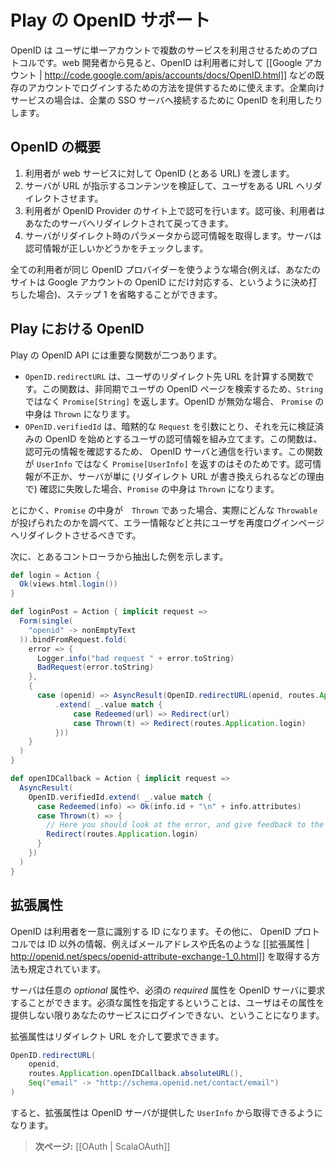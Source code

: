 <!-- translated -->
<!--
# OpenID Support in Play
-->
# Play の OpenID サポート

<!--
OpenID is a protocol for users to access several services with a single account. As a web developer, you can use OpenID to offer users a way to log in using an account they already have, such as their [[Google account | http://code.google.com/apis/accounts/docs/OpenID.html]]. In the enterprise, you may be able to use OpenID to connect to a company’s SSO server.
-->
OpenID は ユーザに単一アカウントで複数のサービスを利用させるためのプロトコルです。web 開発者から見ると、OpenID は利用者に対して [[Google アカウント | http://code.google.com/apis/accounts/docs/OpenID.html]] などの既存のアカウントでログインするための方法を提供するために使えます。企業向けサービスの場合は、企業の SSO サーバへ接続するために OpenID を利用したりします。

<!--
## The OpenID flow in a nutshell
-->
## OpenID の概要

<!--
1. The user gives you his OpenID (a URL).
2. Your server inspects the content behind the URL to produce a URL where you need to redirect the user.
3. The user confirms the authorization on his OpenID provider, and gets redirected back to your server.
4. Your server receives information from that redirect, and checks with the provider that the information is correct.
-->
1. 利用者が web サービスに対して OpenID (とある URL) を渡します。
2. サーバが URL が指示するコンテンツを検証して、ユーザをある URL へリダイレクトさせます。
3. 利用者が OpenID Provider のサイト上で認可を行います。認可後、利用者はあなたのサーバへリダイレクトされて戻ってきます。
4. サーバがリダイレクト時のパラメータから認可情報を取得します。サーバは認可情報が正しいかどうかをチェックします。

<!--
Step 1 may be omitted if all your users are using the same OpenID provider (for example if you decide to rely completely on Google accounts).
-->
全ての利用者が同じ OpenID プロバイダーを使うような場合(例えば、あなたのサイトは Google アカウントの OpenID にだけ対応する、というように決め打ちした場合)、ステップ 1 を省略することができます。

<!--
## OpenID in Play
-->
## Play における OpenID

<!--
The OpenID API has two important functions:
-->
Play の OpenID API には重要な関数が二つあります。

<!--
* `OpenID.redirectURL` calculates the URL where you should redirect the user. It involves fetching the user's OpenID page, this is why it returns a `Promise[String]` rather than a `String`. If the OpenID is invalid, the returned `Promise` will be a `Thrown`.
* `OpenID.verifiedId` needs an implicit `Request`, and inspects it to establish the user information, including his verified OpenID. It will do a call to the OpenID server to check the authenticity of the information, this is why it returns a `Promise[UserInfo]` rather than just `UserInfo`. If the information is not correct or if the server check is false (for example if the redirect URL has been forged), the returned `Promise` will be a `Thrown`.
-->
* `OpenID.redirectURL` は、ユーザのリダイレクト先 URL を計算する関数です。この関数は、非同期でユーザの OpenID ページを検索するため、`String` ではなく `Promise[String]` を返します。OpenID が無効な場合、 `Promise` の中身は `Thrown` になります。
* `OPenID.verifiedId` は、暗黙的な `Request` を引数にとり、それを元に検証済みの OpenID を始めとするユーザの認可情報を組み立てます。この関数は、認可元の情報を確認するため、 OpenID サーバと通信を行います。この関数が `UserInfo` ではなく `Promise[UserInfo]` を返すのはそのためです。認可情報が不正か、サーバが単に (リダイレクト URL が書き換えられるなどの理由で) 確認に失敗した場合、`Promise` の中身は `Thrown` になります。 

<!--
In any case, when the `Promise` you get is a `Thrown`, you should look at the `Throwable` and redirect back the user to the login page with relevant information.
-->
とにかく、`Promise` の中身が　`Thrown` であった場合、実際にどんな `Throwable` が投げられたのかを調べて、エラー情報などと共にユーザを再度ログインページへリダイレクトさせるべきです。

<!--
Here is an example of usage (from a controller):
-->
次に、とあるコントローラから抽出した例を示します。

```scala
def login = Action {
  Ok(views.html.login())
}

def loginPost = Action { implicit request =>
  Form(single(
    "openid" -> nonEmptyText
  )).bindFromRequest.fold(
    error => {
      Logger.info("bad request " + error.toString)
      BadRequest(error.toString)
    },
    {
      case (openid) => AsyncResult(OpenID.redirectURL(openid, routes.Application.openIDCallback.absoluteURL())
          .extend( _.value match {
              case Redeemed(url) => Redirect(url)
              case Thrown(t) => Redirect(routes.Application.login)
          }))
    }
  )
}

def openIDCallback = Action { implicit request =>
  AsyncResult(
    OpenID.verifiedId.extend( _.value match {
      case Redeemed(info) => Ok(info.id + "\n" + info.attributes)
      case Thrown(t) => {
        // Here you should look at the error, and give feedback to the user
        Redirect(routes.Application.login)
      }
    })
  )
}
```

<!--
## Extended Attributes
-->
## 拡張属性

<!--
The OpenID of a user gives you his identity. The protocol also supports getting [[extended attributes | http://openid.net/specs/openid-attribute-exchange-1_0.html]] such as the e-mail address, the first name, or the last name.
-->
OpenID は利用者を一意に識別する ID になります。その他に、 OpenID プロトコルでは ID 以外の情報、例えばメールアドレスや氏名のような [[拡張属性 | http://openid.net/specs/openid-attribute-exchange-1_0.html]] を取得する方法も規定されています。

<!--
You may request *optional* attributes and/or *required* attributes from the OpenID server. Asking for required attributes means the user cannot login to your service if he doesn’t provides them.
-->
サーバは任意の *optional* 属性や、必須の *required* 属性を OpenID サーバに要求することができます。必須な属性を指定するということは、ユーザはその属性を提供しない限りあなたのサービスにログインできない、ということになります。

<!--
Extended attributes are requested in the redirect URL:
-->
拡張属性はリダイレクト URL を介して要求できます。

```scala
OpenID.redirectURL(
    openid,
    routes.Application.openIDCallback.absoluteURL(),
    Seq("email" -> "http://schema.openid.net/contact/email")
)
```

<!--
Attributes will then be available in the `UserInfo` provided by the OpenID server.
-->
すると、拡張属性は OpenID サーバが提供した `UserInfo` から取得できるようになります。

<!--
> **Next:** [[OAuth | ScalaOAuth]]
-->
> **次ページ:** [[OAuth | ScalaOAuth]]